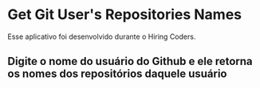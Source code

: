 # Get Git User's Repositories Names

Esse aplicativo foi desenvolvido durante o Hiring Coders.

## Digite o nome do usuário do Github e ele retorna os nomes dos repositórios daquele usuário
